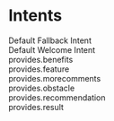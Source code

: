 # Intents
Default Fallback Intent  
Default Welcome Intent  
provides.benefits  
provides.feature  
provides.morecomments  
provides.obstacle  
provides.recommendation  
provides.result  

